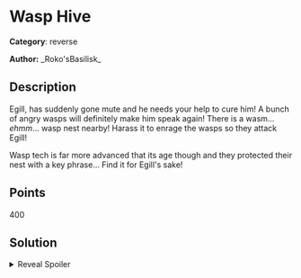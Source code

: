 # Wasp Hive
**Category**: reverse

**Author:** \_Roko'sBasilisk\_

## Description

Egill, has suddenly gone mute and he needs your help to cure him! A bunch of angry wasps will definitely make him speak again! There is a wasm... *ehmm*... wasp nest nearby! Harass it to enrage the wasps so they attack Egill!

Wasp tech is far more advanced that its age though and they protected their nest with a key phrase... Find it for Egill's sake!

## Points

400

## Solution

<details>
 <summary>Reveal Spoiler</summary>

Participants have to reverse engineer the WebAssembly module and understand the logic of the key check function. In a nutshell, check function xors the input iteratively (i.e. CBC manner with IV=0xcc) and checks against a pre computed byte map in memory. (JEB Decompiler can be used to decompile the wasm code to C)

Assuming the participants understand the logic, they can extract that byte map from memory in wasm and xor it in a reverse manner to get thet flag.

An example solution of how to xor the flag is given in `xor.py` file.

**NOTE:** During the competition there was an intended solution which could get you the flag by bruteforcing the input letter by letter using javascript. The version of the challenge provided here has been patched against that solution.
</details>